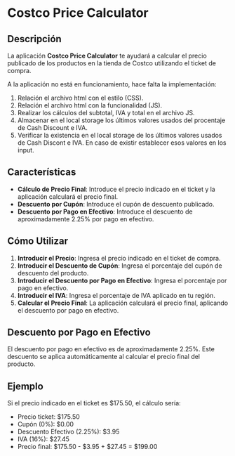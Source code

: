 # Costco Price Calculator

## Descripción

La aplicación **Costco Price Calculator** te ayudará a calcular el precio publicado de los productos en la tienda de Costco utilizando el ticket de compra. 

A la aplicación no está en funcionamiento, hace falta la implementación:

1. Relación el archivo html con el estilo (CSS).
2. Relación el archivo html con la funcionalidad (JS).
3. Realizar los cálculos del subtotal, IVA y total en el archivo JS.
4. Almacenar en el local storage los últimos valores usados del procentaje de Cash Discount e IVA.
5. Verificar la existencia en el local storage de los últimos valores usados de Cash Discont e IVA. En caso de existir establecer esos valores en los input.


## Características

- **Cálculo de Precio Final**: Introduce el precio indicado en el ticket y la aplicación calculará el precio final.
- **Descuento por Cupón**: Introduce el cupón de descuento publicado.
- **Descuento por Pago en Efectivo**: Introduce el descuento de aproximadamente 2.25% por pago en efectivo.

## Cómo Utilizar

1. **Introducir el Precio**: Ingresa el precio indicado en el ticket de compra.
2. **Introducir el Descuento de Cupón**: Ingresa el porcentaje del cupón de descuento del producto.
3. **Introducir el Descuento por Pago en Efectivo**: Ingresa el porcentaje por pago en efectivo.
4. **Introducir el IVA**: Ingresa el porcentaje de IVA aplicado en tu región.
5. **Calcular el Precio Final**: La aplicación calculará el precio final, aplicando el descuento por pago en efectivo.

## Descuento por Pago en Efectivo

El descuento por pago en efectivo es de aproximadamente 2.25%. Este descuento se aplica automáticamente al calcular el precio final del producto.

## Ejemplo

Si el precio indicado en el ticket es $175.50, el cálculo sería:

- Precio ticket: $175.50
- Cupón (0%): $0.00
- Descuento Efectivo (2.25%): $3.95
- IVA (16%): $27.45
- Precio final: $175.50 - $3.95 + $27.45 = $199.00 
